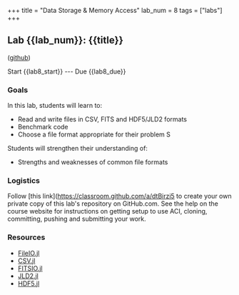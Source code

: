 +++
title = "Data Storage & Memory Access"
lab_num = 8
tags = ["labs"]
+++

## Lab {{lab_num}}: {{title}}
([github](https://github.com/PsuAstro497/lab8-start))

Start {{lab8_start}} ---
Due {{lab8_due}}


### Goals
In this lab, students will learn to:

- Read and write files in CSV, FITS and HDF5/JLD2 formats
- Benchmark code
- Choose a file format appropriate for their problem
S

Students will strengthen their understanding of:
- Strengths and weaknesses of common file formats

### Logistics
Follow [this link](https://classroom.github.com/a/dtBirzi5 to create your own private copy of this lab's repository on GitHub.com. See the help on the course website for instructions on getting setup to use ACI, cloning, committing, pushing and submitting your work.

### Resources
- [FileIO.jl](https://github.com/JuliaIO/FileIO.jl)
- [CSV.jl](https://github.com/JuliaData/CSV.jl)
- [FITSIO.jl](https://github.com/JuliaAstro/FITSIO.jl)
- [JLD2.jl](https://github.com/JuliaIO/JLD2.jl)
- [HDF5.jl](https://github.com/JuliaIO/HDF5.jl)
